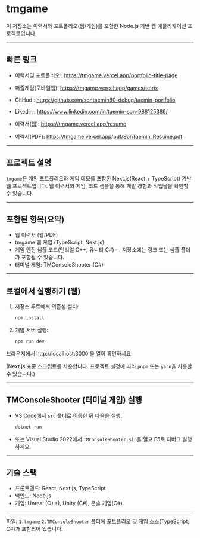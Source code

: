 # tmgame

이 저장소는 이력서와 포트폴리오(웹/게임)를 포함한 Node.js 기반 웹 애플리케이션 프로젝트입니다.

---

## 빠른 링크

- 이력서및 포트폴리오 : https://tmgame.vercel.app/portfolio-title-page
- 퍼즐게임(모바일웹): https://tmgame.vercel.app/games/tetrix

- GitHud : https://github.com/sontaemin80-debug/taemin-portfolio
- Likedin : https://www.linkedin.com/in/taemin-son-988125389/
- 이력서(웹): https://tmgame.vercel.app/resume
- 이력서(PDF): https://tmgame.vercel.app/pdf/SonTaemin_Resume.pdf

---

## 프로젝트 설명

`tmgame`은 개인 포트폴리오와 게임 데모를 포함한 Next.js(React + TypeScript) 기반 웹 프로젝트입니다. 웹 이력서와 게임, 코드 샘플을 통해 개발 경험과 작업물을 확인할 수 있습니다.

---

## 포함된 항목(요약)

- 웹 이력서 (웹/PDF)
- tmgame 웹 게임 (TypeScript, Next.js)
- 게임 엔진 샘플 코드(언리얼 C++, 유니티 C#) — 저장소에는 링크 또는 샘플 폴더가 포함될 수 있습니다.
- 터미널 게임: TMConsoleShooter (C#)

---

## 로컬에서 실행하기 (웹)

1. 저장소 루트에서 의존성 설치:

   ```powershell
   npm install
   ```

2. 개발 서버 실행:

   ```powershell
   npm run dev
   ```

브라우저에서 http://localhost:3000 을 열어 확인하세요.

(Next.js 표준 스크립트를 사용합니다. 프로젝트 설정에 따라 `pnpm` 또는 `yarn`을 사용할 수 있습니다.)

---

## TMConsoleShooter (터미널 게임) 실행

- VS Code에서 `src` 폴더로 이동한 뒤 다음을 실행:

  ```powershell
  dotnet run
  ```

- 또는 Visual Studio 2022에서 `TMConsoleShooter.sln`을 열고 F5로 디버그 실행하세요.

---

## 기술 스택

- 프론트엔드: React, Next.js, TypeScript
- 백엔드: Node.js
- 게임: Unreal (C++), Unity (C#), 콘솔 게임(C#)

---


파일: `1.tmgame` `2.TMConsoleShooter` 폴더에 포트폴리오 및 게임 소스(TypeScript, C#)가 포함되어 있습니다.
